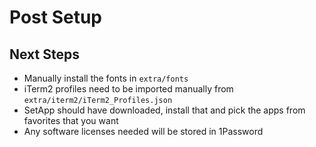 # Post Setup

## Next Steps

- Manually install the fonts in `extra/fonts`
- iTerm2 profiles need to be imported manually from `extra/iterm2/iTerm2_Profiles.json`
- SetApp should have downloaded, install that and pick the apps from favorites that you want
- Any software licenses needed will be stored in 1Password
